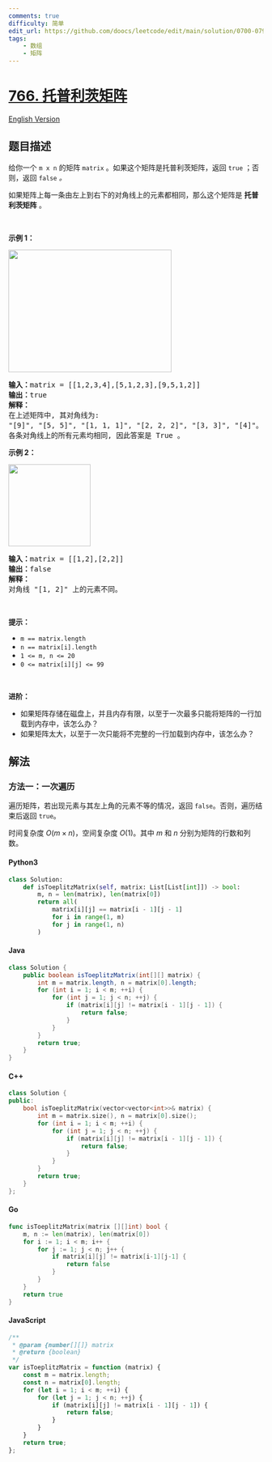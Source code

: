 ```yaml
---
comments: true
difficulty: 简单
edit_url: https://github.com/doocs/leetcode/edit/main/solution/0700-0799/0766.Toeplitz%20Matrix/README.md
tags:
    - 数组
    - 矩阵
---
```


<!-- problem:start -->

# [766. 托普利茨矩阵](https://leetcode.cn/problems/toeplitz-matrix)

[English Version](/solution/0700-0799/0766.Toeplitz%20Matrix/README_EN.md)

## 题目描述

<!-- description:start -->

<p>给你一个 <code>m x n</code> 的矩阵 <code>matrix</code> 。如果这个矩阵是托普利茨矩阵，返回 <code>true</code> ；否则，返回<em> </em><code>false</code><em> 。</em></p>

<p>如果矩阵上每一条由左上到右下的对角线上的元素都相同，那么这个矩阵是<em> </em><strong>托普利茨矩阵</strong> 。</p>

<p> </p>

<p><strong>示例 1：</strong></p>
<img alt="" src="https://fastly.jsdelivr.net/gh/doocs/leetcode@main/solution/0700-0799/0766.Toeplitz%20Matrix/images/ex1.jpg" style="width: 322px; height: 242px;" />
<pre>
<strong>输入：</strong>matrix = [[1,2,3,4],[5,1,2,3],[9,5,1,2]]
<strong>输出：</strong>true
<strong>解释：</strong>
在上述矩阵中, 其对角线为: 
"[9]", "[5, 5]", "[1, 1, 1]", "[2, 2, 2]", "[3, 3]", "[4]"。 
各条对角线上的所有元素均相同, 因此答案是 True 。
</pre>

<p><strong>示例 2：</strong></p>
<img alt="" src="https://fastly.jsdelivr.net/gh/doocs/leetcode@main/solution/0700-0799/0766.Toeplitz%20Matrix/images/ex2.jpg" style="width: 162px; height: 162px;" />
<pre>
<strong>输入：</strong>matrix = [[1,2],[2,2]]
<strong>输出：</strong>false
<strong>解释：</strong>
对角线 "[1, 2]" 上的元素不同。</pre>

<p> </p>

<p><strong>提示：</strong></p>

<ul>
	<li><code>m == matrix.length</code></li>
	<li><code>n == matrix[i].length</code></li>
	<li><code>1 <= m, n <= 20</code></li>
	<li><code>0 <= matrix[i][j] <= 99</code></li>
</ul>

<p> </p>

<p><strong>进阶：</strong></p>

<ul>
	<li>如果矩阵存储在磁盘上，并且内存有限，以至于一次最多只能将矩阵的一行加载到内存中，该怎么办？</li>
	<li>如果矩阵太大，以至于一次只能将不完整的一行加载到内存中，该怎么办？</li>
</ul>

<!-- description:end -->

## 解法

<!-- solution:start -->

### 方法一：一次遍历

遍历矩阵，若出现元素与其左上角的元素不等的情况，返回 `false`。否则，遍历结束后返回 `true`。

时间复杂度 $O(m \times n)$，空间复杂度 $O(1)$。其中 $m$ 和 $n$ 分别为矩阵的行数和列数。

<!-- tabs:start -->

#### Python3

```python
class Solution:
    def isToeplitzMatrix(self, matrix: List[List[int]]) -> bool:
        m, n = len(matrix), len(matrix[0])
        return all(
            matrix[i][j] == matrix[i - 1][j - 1]
            for i in range(1, m)
            for j in range(1, n)
        )
```

#### Java

```java
class Solution {
    public boolean isToeplitzMatrix(int[][] matrix) {
        int m = matrix.length, n = matrix[0].length;
        for (int i = 1; i < m; ++i) {
            for (int j = 1; j < n; ++j) {
                if (matrix[i][j] != matrix[i - 1][j - 1]) {
                    return false;
                }
            }
        }
        return true;
    }
}
```

#### C++

```cpp
class Solution {
public:
    bool isToeplitzMatrix(vector<vector<int>>& matrix) {
        int m = matrix.size(), n = matrix[0].size();
        for (int i = 1; i < m; ++i) {
            for (int j = 1; j < n; ++j) {
                if (matrix[i][j] != matrix[i - 1][j - 1]) {
                    return false;
                }
            }
        }
        return true;
    }
};
```

#### Go

```go
func isToeplitzMatrix(matrix [][]int) bool {
	m, n := len(matrix), len(matrix[0])
	for i := 1; i < m; i++ {
		for j := 1; j < n; j++ {
			if matrix[i][j] != matrix[i-1][j-1] {
				return false
			}
		}
	}
	return true
}
```

#### JavaScript

```js
/**
 * @param {number[][]} matrix
 * @return {boolean}
 */
var isToeplitzMatrix = function (matrix) {
    const m = matrix.length;
    const n = matrix[0].length;
    for (let i = 1; i < m; ++i) {
        for (let j = 1; j < n; ++j) {
            if (matrix[i][j] != matrix[i - 1][j - 1]) {
                return false;
            }
        }
    }
    return true;
};
```

<!-- tabs:end -->

<!-- solution:end -->

<!-- problem:end -->
